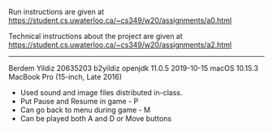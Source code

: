Run instructions are given at https://student.cs.uwaterloo.ca/~cs349/w20/assignments/a0.html

Technical instructions about the project are given at https://student.cs.uwaterloo.ca/~cs349/w20/assignments/a2.html

***************************************

Berdem Yildiz
20635203 b2yildiz
openjdk 11.0.5 2019-10-15
macOS 10.15.3 MacBook Pro (15-inch, Late 2016)
* Used sound and image files distributed in-class.
* Put Pause and Resume in game - P
* Can go back to menu during game - M
* Can be played both A and D or Move buttons
